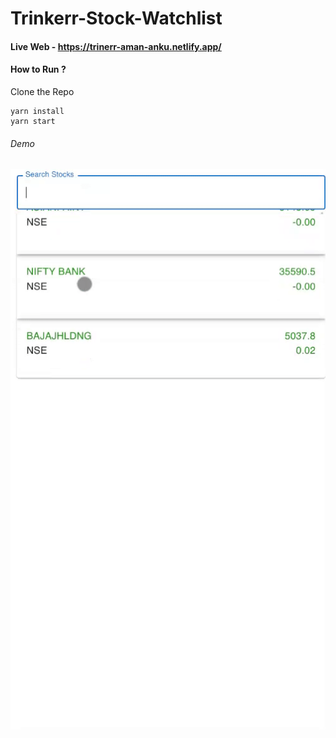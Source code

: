 # Trinkerr-Stock-Watchlist

#### Live Web - https://trinerr-aman-anku.netlify.app/

#### How to Run ?
Clone the Repo
```
yarn install
yarn start
```

###### Demo
![30 Sec Demo](https://github.com/amananku26/Trinkerr-Stock-Watchlist/blob/main/ezgif.com-gif-maker.gif
)
